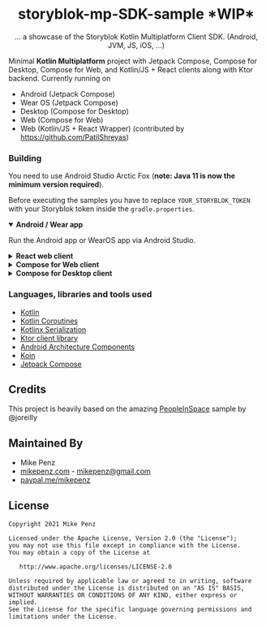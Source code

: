 <h1 align="center">
  storyblok-mp-SDK-sample *WIP*
</h1>

<p align="center">
    ... a showcase of the Storyblok Kotlin Multiplatform Client SDK. (Android, JVM, JS, iOS, ...)
</p>

Minimal **Kotlin Multiplatform** project with Jetpack Compose, Compose for Desktop, Compose for Web, and Kotlin/JS + React clients along with Ktor backend. Currently running on
* Android (Jetpack Compose)
* Wear OS (Jetpack Compose)
* Desktop (Compose for Desktop)
* Web (Compose for Web)
* Web (Kotlin/JS + React Wrapper) (contributed by https://github.com/PatilShreyas)


### Building

You need to use Android Studio Arctic Fox (**note: Java 11 is now the minimum version required**).

Before executing the samples you have to replace `YOUR_STORYBLOK_TOKEN` with your Storyblok token inside the `gradle.properties`.

<details open><summary><b>Android / Wear app</b></summary>
<p>

Run the Android app or WearOS app via Android Studio.

</p>
</details>
<details><summary><b>React web client</b></summary>
<p>

```bash
./gradlew :web:browserDevelopmentRun
```

</p>
</details>
<details><summary><b>Compose for Web client</b></summary>
<p>

The Compose for Web client resides in the `compose-web` module and can be run by invoking:

```bash
./gradlew :compose-web:jsBrowserDevelopmentRun
```

</p>
</details>
<details><summary><b>Compose for Desktop client</b></summary>
<p>

This client is available in `compose-desktop` module.  Note that you need to use appropriate version of JVM when running (works for example with Java 11)

```bash
./gradlew :compose-desktop:run
```

</p>
</details>


### Languages, libraries and tools used

* [Kotlin](https://kotlinlang.org/)
* [Kotlin Coroutines](https://kotlinlang.org/docs/reference/coroutines-overview.html)
* [Kotlinx Serialization](https://github.com/Kotlin/kotlinx.serialization)
* [Ktor client library](https://github.com/ktorio/ktor)
* [Android Architecture Components](https://developer.android.com/topic/libraries/architecture/index.html)
* [Koin](https://github.com/InsertKoinIO/koin)
* [Jetpack Compose](https://developer.android.com/jetpack/compose)

## Credits

This project is heavily based on the amazing [PeopleInSpace](https://github.com/joreilly/PeopleInSpace) sample by @joreilly

## Maintained By

* Mike Penz
 * [mikepenz.com](http://mikepenz.com) - <mikepenz@gmail.com>
 * [paypal.me/mikepenz](http://paypal.me/mikepenz)

## License

    Copyright 2021 Mike Penz

    Licensed under the Apache License, Version 2.0 (the "License");
    you may not use this file except in compliance with the License.
    You may obtain a copy of the License at

       http://www.apache.org/licenses/LICENSE-2.0

    Unless required by applicable law or agreed to in writing, software
    distributed under the License is distributed on an "AS IS" BASIS,
    WITHOUT WARRANTIES OR CONDITIONS OF ANY KIND, either express or implied.
    See the License for the specific language governing permissions and
    limitations under the License.